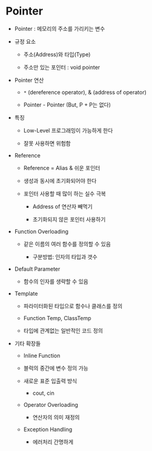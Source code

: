 # Pointer

- Pointer : 메모리의 주소를 가리키는 변수

-  규정 요소

    - 주소(Address)와 타입(Type)

    - 주소만 있는 포인터 : void pointer

- Pointer 연산

    - ```*``` (dereference operator), & (address of operator)

    - Pointer - Pointer (But, P + P는 없다)

- 특징

    - Low-Level 프로그래밍이 가능하게 한다

    - 잘못 사용하면 위험함

- Reference

    - Reference = Alias & 쉬운 포인터

    - 생성과 동시에 초기화되어야 한다

    - 포인터 사용할 때 많이 하는 실수 극복

        - Address of 연산자 빼먹기

        - 초기화되지 않은 포인터 사용하기

- Function Overloading

    - 같은 이름의 여러 함수를 정의할 수 있음

        - 구분방법: 인자의 타입과 갯수

- Default Parameter

    - 함수의 인자를 생략할 수 있음

- Template

    - 파라미터화된 타입으로 함수나 클래스를 정의

    - Function Temp, ClassTemp

    - 타입에 관계없는 일반적인 코드 정의

- 기타 확장들

    - Inline Function

    - 블럭의 중간에 변수 정의 가능

    - 새로운 표준 입출력 방식

        - cout, cin

    - Operator Overloading

        - 연산자의 의미 재정의

    - Exception Handling

        - 에러처리 간명하게